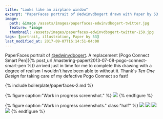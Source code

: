 ```yaml
---
title: "Looks like an airplane window"
excerpt: "PaperFaces portrait of @edwinvdbogert drawn with Paper by 53 on an iPad."
image: 
  path: &image /assets/images/paperfaces-edwinvdbogert-twitter.jpg 
  feature: *image
  thumbnail: /assets/images/paperfaces-edwinvdbogert-twitter-150.jpg
tags: [portrait, illustration, Paper by 53]
last_modified_at: 2017-09-07T16:14:51-04:00
---
```


PaperFaces portrait of [@edwinvdbogert](http://twitter.com/edwinvdbogert). A replacement [Pogo Connect Smart Pen]({% post_url /mastering-paper/2013-07-08-pogo-connect-smart-pen %}) arrived just in time for me to complete this drawing with a degree of realism I wouldn't have been able to without it. Thank's *Ten One Design* for taking care of my defective Pogo Connect so fast!

{% include boilerplate/paperfaces-2.md %}

{% figure caption:"Work in progress screenshot." %}
[![](/assets/images/paperfaces-edwinvdbogert-process-1-600.jpg)](/assets/images/paperfaces-edwinvdbogert-process-1-lg.jpg)
{% endfigure %}

{% figure caption:"Work in progress screenshots." class:"half" %}
[![](/assets/images/paperfaces-edwinvdbogert-process-2-600.jpg)](/assets/images/paperfaces-edwinvdbogert-process-2-lg.jpg)
[![](/assets/images/paperfaces-edwinvdbogert-process-3-600.jpg)](/assets/images/paperfaces-edwinvdbogert-process-3-lg.jpg)
[![](/assets/images/paperfaces-edwinvdbogert-process-4-600.jpg)](/assets/images/paperfaces-edwinvdbogert-process-4-lg.jpg)
[![](/assets/images/paperfaces-edwinvdbogert-process-5-600.jpg)](/assets/images/paperfaces-edwinvdbogert-process-5-lg.jpg)
{% endfigure %}
